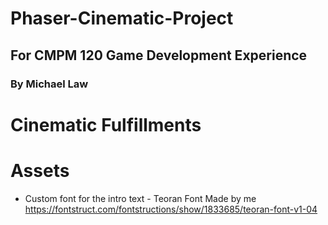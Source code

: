 # Phaser-Cinematic-Project
## For CMPM 120 Game Development Experience
### By Michael Law

# Cinematic Fulfillments

# Assets
* Custom font for the intro text - Teoran Font
Made by me
https://fontstruct.com/fontstructions/show/1833685/teoran-font-v1-04

